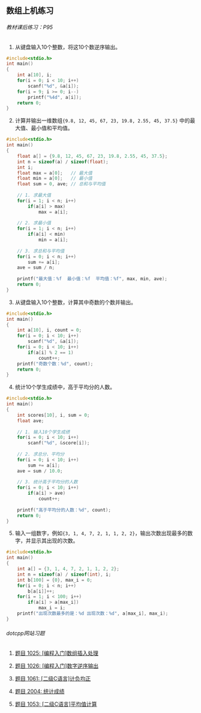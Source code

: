 ## 数组上机练习

###### 教材课后练习：P95

1. 从键盘输入10个整数，将这10个数逆序输出。

```c
#include<stdio.h>
int main()
{
    int a[10], i;
    for(i = 0; i < 10; i++)
        scanf("%d", &a[i]);
    for(i = 9; i >= 0; i--)
        printf("%4d", a[i]);
    return 0;
}
```

2. 计算并输出一维数组`{9.8, 12, 45, 67, 23, 19.8, 2.55, 45, 37.5}` 中的最大值、最小值和平均值。

```c
#include<stdio.h>
int main()
{
    float a[] = {9.8, 12, 45, 67, 23, 19.8, 2.55, 45, 37.5};
    int n = sizeof(a) / sizeof(float);
    int i;
    float max = a[0];	// 最大值
    float min = a[0];	// 最小值
    float sum = 0, ave;	// 总和与平均值
    
    // 1. 求最大值
    for(i = 1; i < n; i++)
        if(a[i] > max)
            max = a[i];
    
    // 2. 求最小值
    for(i = 1; i < n; i++)
        if(a[i] < min)
            min = a[i];
   
    // 3. 求总和与平均值
    for(i = 0; i < n; i++)
        sum += a[i];
    ave = sum / n;
    
    printf("最大值：%f	最小值：%f	平均值：%f", max, min, ave);
    return 0;
}
```

3. 从键盘输入10个整数，计算其中奇数的个数并输出。

```c
#include<stdio.h>
int main()
{
    int a[10], i, count = 0;
    for(i = 0; i < 10; i++)
        scanf("%d", &a[i]);
    for(i = 0; i < 10; i++)
        if(a[i] % 2 == 1)
            count++;
    printf("奇数个数：%d", count);
    return 0;
}
```

4. 统计10个学生成绩中，高于平均分的人数。

```c
#include<stdio.h>
int main()
{
    int scores[10], i, sum = 0;
    float ave;
    
    // 1. 输入10个学生成绩
    for(i = 0; i < 10; i++)
        scanf("%d", &score[i]);
    
    // 2. 求总分、平均分
    for(i = 0; i < 10; i++)
        sum += a[i];
    ave = sum / 10.0;
    
    // 3. 统计高于平均分的人数
    for(i = 0; i < 10; i++)
        if(a[i] > ave)
            count++;
    
    printf("高于平均分的人数：%d", count);
    return 0;
}
```

5. 输入一组数字，例如`{3, 1, 4, 7, 2, 1, 1, 2, 2}`，输出次数出现最多的数字，并显示其出现的次数。

```c
#include<stdio.h>
int main()
{
    int a[] = {3, 1, 4, 7, 2, 1, 1, 2, 2};
    int n = sizeof(a) / sizeof(int), i;
    int b[100] = {0}, max_i = 0;
    for(i = 0; i < n; i++)
        b[a[i]]++;
    for(i = 1; i < 100; i++)
        if(a[i] > a[max_i])
            max_i = i;
    printf("出现次数最多的是：%d 出现次数：%d", a[max_i], max_i);
}
```

###### dotcpp网站习题

1. [题目 1025: [编程入门]数组插入处理](https://www.dotcpp.com/oj/problem1025.html)
2. [题目 1026: [编程入门]数字逆序输出](https://www.dotcpp.com/oj/problem1026.html)

3. [题目 1061: [二级C语言]计负均正](https://www.dotcpp.com/oj/problem1061.html)
4. [题目 2004: 统计成绩](https://www.dotcpp.com/oj/problem2004.html)
5. [题目 1053: [二级C语言]平均值计算](https://www.dotcpp.com/oj/problem1053.html)